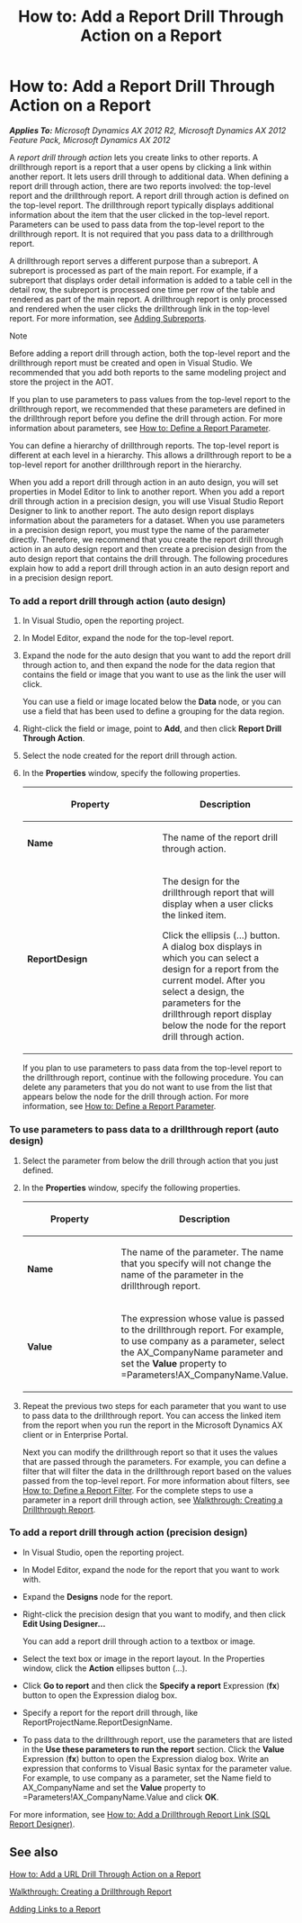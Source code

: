 ﻿---
title: 'How to: Add a Report Drill Through Action on a Report'
TOCTitle: 'How to: Add a Report Drill Through Action on a Report'
ms:assetid: ec81f32a-df05-4e3c-bac8-5b3a2bcd8c09
ms:mtpsurl: https://technet.microsoft.com/en-us/library/Cc653599(v=AX.60)
ms:contentKeyID: 28119611
ms.date: 11/07/2012
mtps_version: v=AX.60
---

# How to: Add a Report Drill Through Action on a Report 


_**Applies To:** Microsoft Dynamics AX 2012 R2, Microsoft Dynamics AX 2012 Feature Pack, Microsoft Dynamics AX 2012_

A *report drill through action* lets you create links to other reports. A drillthrough report is a report that a user opens by clicking a link within another report. It lets users drill through to additional data. When defining a report drill through action, there are two reports involved: the top-level report and the drillthrough report. A report drill through action is defined on the top-level report. The drillthrough report typically displays additional information about the item that the user clicked in the top-level report. Parameters can be used to pass data from the top-level report to the drillthrough report. It is not required that you pass data to a drillthrough report.

A drillthrough report serves a different purpose than a subreport. A subreport is processed as part of the main report. For example, if a subreport that displays order detail information is added to a table cell in the detail row, the subreport is processed one time per row of the table and rendered as part of the main report. A drillthrough report is only processed and rendered when the user clicks the drillthrough link in the top-level report. For more information, see [Adding Subreports](http://go.microsoft.com/fwlink/?linkid=234243%26clcid=0x409).


> [!NOTE]
> <P>Before adding a report drill through action, both the top-level report and the drillthrough report must be created and open in Visual Studio. We recommended that you add both reports to the same modeling project and store the project in the AOT.</P>



If you plan to use parameters to pass values from the top-level report to the drillthrough report, we recommended that these parameters are defined in the drillthrough report before you define the drill through action. For more information about parameters, see [How to: Define a Report Parameter](how-to-define-a-report-parameter.md).

You can define a hierarchy of drillthrough reports. The top-level report is different at each level in a hierarchy. This allows a drillthrough report to be a top-level report for another drillthrough report in the hierarchy.

When you add a report drill through action in an auto design, you will set properties in Model Editor to link to another report. When you add a report drill through action in a precision design, you will use Visual Studio Report Designer to link to another report. The auto design report displays information about the parameters for a dataset. When you use parameters in a precision design report, you must type the name of the parameter directly. Therefore, we recommend that you create the report drill through action in an auto design report and then create a precision design from the auto design report that contains the drill through. The following procedures explain how to add a report drill through action in an auto design report and in a precision design report.

### To add a report drill through action (auto design)

1.  In Visual Studio, open the reporting project.

2.  In Model Editor, expand the node for the top-level report.

3.  Expand the node for the auto design that you want to add the report drill through action to, and then expand the node for the data region that contains the field or image that you want to use as the link the user will click.
    
    You can use a field or image located below the **Data** node, or you can use a field that has been used to define a grouping for the data region.

4.  Right-click the field or image, point to **Add**, and then click **Report Drill Through Action**.

5.  Select the node created for the report drill through action.

6.  In the **Properties** window, specify the following properties.
    
    <table>
    <colgroup>
    <col style="width: 50%" />
    <col style="width: 50%" />
    </colgroup>
    <thead>
    <tr class="header">
    <th><p>Property</p></th>
    <th><p>Description</p></th>
    </tr>
    </thead>
    <tbody>
    <tr class="odd">
    <td><p><strong>Name</strong></p></td>
    <td><p>The name of the report drill through action.</p></td>
    </tr>
    <tr class="even">
    <td><p><strong>ReportDesign</strong></p></td>
    <td><p>The design for the drillthrough report that will display when a user clicks the linked item.</p>
    <p>Click the ellipsis (…) button. A dialog box displays in which you can select a design for a report from the current model. After you select a design, the parameters for the drillthrough report display below the node for the report drill through action.</p></td>
    </tr>
    </tbody>
    </table>
    
    If you plan to use parameters to pass data from the top-level report to the drillthrough report, continue with the following procedure. You can delete any parameters that you do not want to use from the list that appears below the node for the drill through action. For more information, see [How to: Define a Report Parameter](how-to-define-a-report-parameter.md).

### To use parameters to pass data to a drillthrough report (auto design)

1.  Select the parameter from below the drill through action that you just defined.

2.  In the **Properties** window, specify the following properties.
    
    <table>
    <colgroup>
    <col style="width: 50%" />
    <col style="width: 50%" />
    </colgroup>
    <thead>
    <tr class="header">
    <th><p>Property</p></th>
    <th><p>Description</p></th>
    </tr>
    </thead>
    <tbody>
    <tr class="odd">
    <td><p><strong>Name</strong></p></td>
    <td><p>The name of the parameter. The name that you specify will not change the name of the parameter in the drillthrough report.</p></td>
    </tr>
    <tr class="even">
    <td><p><strong>Value</strong></p></td>
    <td><p>The expression whose value is passed to the drillthrough report. For example, to use company as a parameter, select the AX_CompanyName parameter and set the <strong>Value</strong> property to =Parameters!AX_CompanyName.Value.</p></td>
    </tr>
    </tbody>
    </table>


3.  Repeat the previous two steps for each parameter that you want to use to pass data to the drillthrough report. You can access the linked item from the report when you run the report in the Microsoft Dynamics AX client or in Enterprise Portal.
    
    Next you can modify the drillthrough report so that it uses the values that are passed through the parameters. For example, you can define a filter that will filter the data in the drillthrough report based on the values passed from the top-level report. For more information about filters, see [How to: Define a Report Filter](how-to-define-a-report-filter.md). For the complete steps to use a parameter in a report drill through action, see [Walkthrough: Creating a Drillthrough Report](walkthrough-creating-a-drillthrough-report.md).

### To add a report drill through action (precision design)

  - In Visual Studio, open the reporting project.

  - In Model Editor, expand the node for the report that you want to work with.

  - Expand the **Designs** node for the report.

  - Right-click the precision design that you want to modify, and then click **Edit Using Designer...**
    
    You can add a report drill through action to a textbox or image.

  - Select the text box or image in the report layout. In the Properties window, click the **Action** ellipses button (…).

  - Click **Go to report** and then click the **Specify a report** Expression (**fx**) button to open the Expression dialog box.

  - Specify a report for the report drill through, like ReportProjectName.ReportDesignName.

  - To pass data to the drillthrough report, use the parameters that are listed in the **Use these parameters to run the report** section. Click the **Value** Expression (**fx**) button to open the Expression dialog box. Write an expression that conforms to Visual Basic syntax for the parameter value. For example, to use company as a parameter, set the Name field to AX\_CompanyName and set the **Value** property to =Parameters\!AX\_CompanyName.Value and click **OK**.

For more information, see [How to: Add a Drillthrough Report Link (SQL Report Designer)](http://go.microsoft.com/fwlink/?linkid=106185).

## See also

[How to: Add a URL Drill Through Action on a Report](how-to-add-a-url-drill-through-action-on-a-report.md)

[Walkthrough: Creating a Drillthrough Report](walkthrough-creating-a-drillthrough-report.md)

[Adding Links to a Report](adding-links-to-a-report.md)

